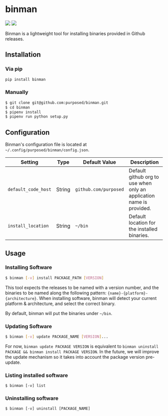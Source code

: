# binman

![](https://img.shields.io/pypi/v/binman?style=flat-square) ![](https://img.shields.io/github/license/purposed/binman?style=flat-square)

Binman is a lightweight tool for installing binaries provided in Github releases.

## Installation
### Via pip
```bash
pip install binman
```

### Manually
```bash
$ git clone git@github.com:purposed/binman.git
$ cd binman
$ pipenv install
$ pipenv run python setup.py
```

## Configuration
Binman's configuration file is located at `~/.config/purposed/binman/config.json`.

| Setting | Type | Default Value | Description
|---------|------|---------------|------------
| `default_code_host` | String | `github.com/purposed` | Default github org to use when only an application name is provided.
| `install_location` | String | `~/bin` | Default location for the installed binaries.


## Usage

### Installing Software
```bash
$ binman [-v] install PACKAGE_PATH [VERSION]
```
This tool expects the releases to be named with a version number, and the binaries to be named along the following pattern: `{name}-{platform}-{architecture}`. When installing software, binman will detect your current platform & architecture, and select the correct binary.

By default, binman will put the binaries under `~/bin`.

### Updating Software
```bash
$ binman [-v] update PACKAGE_NAME [VERSION]...
```
For now, `binman update PACKAGE VERSION` is equivalent to 
`binman uninstall PACKAGE && binman install PACKAGE VERSION`.
In the future, we will improve the update mechanism so it takes into account the package version pre-update.

### Listing installed software
```
$ binman [-v] list
```

### Uninstalling software
```
$ binman [-v] uninstall [PACKAGE_NAME]
```

